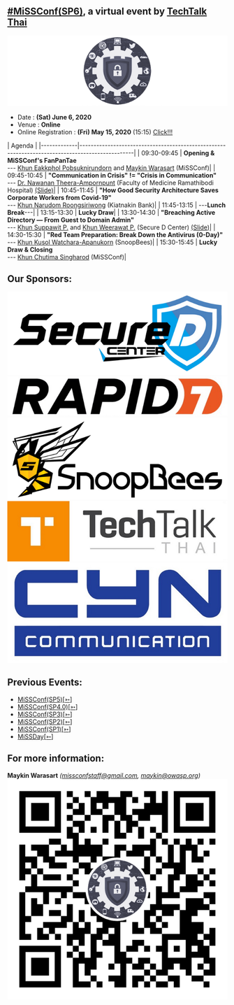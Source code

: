 ## [#MiSSConf(SP6)](https://missconf.github.io/SP6), a virtual event by [TechTalk Thai](https://www.techtalkthai.com/)

[![](/img/MiSSConf-icon-640x202.png "MiSSConf")](https://MiSSConf.github.io)

+ Date : **(Sat) June 6, 2020**
+ Venue : **Online**
+ Online Registration : **(Fri) May 15, 2020** (15:15) [Click!!!](https://zoom.us/webinar/register/WN_ZtFe6UhzSpe5ek_uz0MtdA)

|      Agenda       																							|
|-------------|-------------------------------------------------------------------------------------------------|
| 09:30-09:45 | **Opening & MiSSConf's FanPanTae** <br>--- [Khun Eakkphol Pobsuknirundorn](https://www.facebook.com/eakkphol) and [Maykin Warasart](https://www.facebook.com/maeklong) (MiSSConf)|
| 09:45-10:45 | **"Communication in Crisis" != "Crisis in Communication"** <br>--- [Dr. Nawanan Theera-Ampornpunt](https://www.facebook.com/nawanan/) (Faculty of Medicine Ramathibodi Hospital) [(Slide)](https://www.slideshare.net/nawanan/communication-in-crisis-crisis-in-communication-june-6-2020-235087922)|
| 10:45-11:45 | **"How Good Security Architecture Saves Corporate Workers from Covid-19"** <br>--- [Khun Narudom Roongsiriwong](https://www.facebook.com/narudomr) (Kiatnakin Bank)|
| 11:45-13:15 | ---**Lunch Break**---|
| 13:15-13:30 | **Lucky Draw**|
| 13:30-14:30 | **"Breaching Active Directory — From Guest to Domain Admin"** <br>--- [Khun Suppawit P.](https://www.facebook.com/l1nFiNiTyl) and [Khun Weerawat P.](https://www.facebook.com/Erbazz) (Secure D Center) [(Slide)](https://drive.google.com/file/d/1C0jVVuvPrJaUmLewqcnR-ctDdFRpcl7-/view)|
| 14:30-15:30 | **"Red Team Preparation: Break Down the Antivirus (0-Day)"** <br>--- [Khun Kusol Watchara-Apanukorn](https://www.facebook.com/kusol.watch) (SnoopBees)|
| 15:30-15:45 | **Lucky Draw & Closing** <br>--- [Khun Chutima Singharod](https://www.facebook.com/parnziizaa) (MiSSConf)|


## Our Sponsors:
[![](/SP6/Sponsors/SecureD.png "Your Secure Daemon. We provide cyber security services for your company ranging from cyber security training, consultant, penetration testing, incident response, and more.")](https://www.secure-d.tech/)
[![](/SP6/Sponsors/Rapid7.jpg "Accelerate Security, Vuln Management, Compliance")](https://www.rapid7.com/)
[![](/SP6/Sponsors/SnoopBees.png "Today, information systems are widely used in many organizations. However, it is necessary to have all systems and data to be secured. To increase security, we provide various of services to your organization including")](https://www.snoopbees.com/)
[![](/SP6/Sponsors/TechTalkThai.jpg "TechTalkThai : ศูนย์รวมข่าว Enterprise IT ออนไลน์แห่งแรกในประเทศไทย - TechTalkThai")](https://www.techtalkthai.com/)
[![](/SP6/Sponsors/CYN-640.jpg "CYN COMMUNICATION CO.,LTD. Total Solution Wireless Network and Live Stream")](http://cyn.co.th/)

## Previous Events:
* [MiSSConf(SP5)](https://www.techtalkthai.com/misscoinf-sp5-date-and-agenda-are-announced/)[[➳](https://www.facebook.com/notes/2450050635052739/)]
* [MiSSConf(SP4.0)](https://www.techtalkthai.com/missconfsp4-0-registration-will-start-in-2018-03-16/)[[➳](https://www.facebook.com/notes/1998382990191517)]
* [MiSSConf(SP3)](https://www.techtalkthai.com/missconfsp3-registration-date-is-marked-at-march-15th-2017-12-00/)[[➳](https://www.facebook.com/notes/1590473300982490)]
* [MiSSConf(SP2)](https://www.techtalkthai.com/missconfsp2-tickets-will-be-available-for-free-at-noon-of-2016-11-03/)[[➳](https://www.facebook.com/notes/1435209959842159)]
* [MiSSConf(SP1)](https://www.techtalkthai.com/introduce-to-missconfsp1-free-it-security-seminar/)[[➳](https://www.facebook.com/notes/1292590137437476)]
* [MiSSDay](https://www.techtalkthai.com/it-connect-miss-day/)[[➳](https://www.facebook.com/notes/1257877097575447)]


## For more information:
**Maykin Warasart** *(missconfstaff@gmail.com, maykin@owasp.org)*
[![](/img/lineat-missconf-v2-640.png "Talk w/ us via LINE")](https://line.me/R/ti/p/%40missconf)
